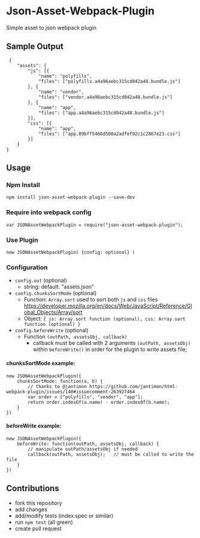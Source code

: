# Json-Asset-Webpack-Plugin
Simple asset to json webpack plugin

## Sample Output

```
 {
	"assets": {
		"js": [{
			"name": "polyfills",
			"files": ["polyfills.a4a96aebc315cd042a48.bundle.js"]
		}, {
			"name": "vendor",
			"files": ["vendor.a4a96aebc315cd042a48.bundle.js"]
		}, {
			"name": "app",
			"files": ["app.a4a96aebc315cd042a48.bundle.js"]
		}],
		"css": [{
			"name": "app",
			"files": ["app.09bff5466d500a2adfef92c1c2867e23.css"]
		}]
	}
}
```

## Usage

### Npm Install
```
npm install json-asset-webpack-plugin --save-dev
```

### Require into webpack config
```
var JSONAssetWebpackPlugin = require("json-asset-webpack-plugin");
```

### Use Plugin
```
new JSONAssetWebpackPlugin( {config: optional} )
```

### Configuration

- `config.out` (optional)
    - string: default: "assets.json"
- `config.chunksSortMode` (optional)
    - Function: `Array.sort` used to sort both `js` and `css` files https://developer.mozilla.org/en/docs/Web/JavaScript/Reference/Global_Objects/Array/sort
    - Object: `{ js: Array.sort function (optional), css: Array.sort function (optional) }`
- `config.beforeWrite` (optional)
	- Function `(outPath, assetsObj, callback)`
		- callback must be called with 2 arguments `(outPath, assetsObj)` within `beforeWrite()` in order for the plugin to write assets file;

#### chunksSortMode example:
```
new JSONAssetWebpackPlugin({
    chunksSortMode: function(a, b) {
        // thanks to @jantimon https://github.com/jantimon/html-webpack-plugin/issues/140#issuecomment-263927464
        var order = ["polyfills", "vendor", "app"];
        return order.indexOf(a.name) - order.indexOf(b.name);
    }
})
```

#### beforeWrite example:
```
new JSONAssetWebpackPlugin({
    beforeWrite: function(outPath, assetsObj, callback) {
        // manipulate outPath/assetsObj if needed
        callback(outPath, assetsObj);	// must be called to write the file
    }
})
```
## Contributions

- fork this repository
- add changes
- add/modify tests (index.spec or similar)
- run `npm test` (all green)
- create pull request
